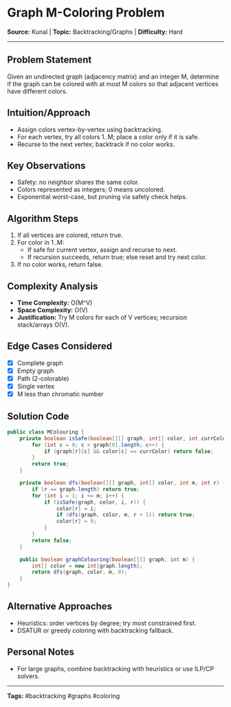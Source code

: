 # Graph M-Coloring Problem

**Source:** Kunal | **Topic:** Backtracking/Graphs | **Difficulty:** Hard  

---

## Problem Statement
Given an undirected graph (adjacency matrix) and an integer M, determine if the graph can be colored with at most M colors so that adjacent vertices have different colors.

## Intuition/Approach
- Assign colors vertex-by-vertex using backtracking.
- For each vertex, try all colors 1..M; place a color only if it is safe.
- Recurse to the next vertex; backtrack if no color works.

## Key Observations
- Safety: no neighbor shares the same color.
- Colors represented as integers; 0 means uncolored.
- Exponential worst-case, but pruning via safety check helps.

## Algorithm Steps
1. If all vertices are colored, return true.
2. For color in 1..M:
   - If safe for current vertex, assign and recurse to next.
   - If recursion succeeds, return true; else reset and try next color.
3. If no color works, return false.

## Complexity Analysis
- **Time Complexity:** O(M^V)
- **Space Complexity:** O(V)
- **Justification:** Try M colors for each of V vertices; recursion stack/arrays O(V).

## Edge Cases Considered
- [x] Complete graph
- [x] Empty graph
- [x] Path (2-colorable)
- [x] Single vertex
- [x] M less than chromatic number

## Solution Code

```java
public class MColouring {
    private boolean isSafe(boolean[][] graph, int[] color, int currColor, int r) {
        for (int c = 0; c < graph[0].length; c++) {
            if (graph[r][c] && color[c] == currColor) return false;
        }
        return true;
    }

    private boolean dfs(boolean[][] graph, int[] color, int m, int r) {
        if (r == graph.length) return true;
        for (int i = 1; i <= m; i++) {
            if (isSafe(graph, color, i, r)) {
                color[r] = i;
                if (dfs(graph, color, m, r + 1)) return true;
                color[r] = 0;
            }
        }
        return false;
    }

    public boolean graphColouring(boolean[][] graph, int m) {
        int[] color = new int[graph.length];
        return dfs(graph, color, m, 0);
    }
}
```

## Alternative Approaches
- Heuristics: order vertices by degree; try most constrained first.
- DSATUR or greedy coloring with backtracking fallback.

## Personal Notes
- For large graphs, combine backtracking with heuristics or use ILP/CP solvers.

---
**Tags:** #backtracking #graphs #coloring